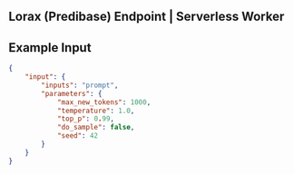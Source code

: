 ## Lorax (Predibase) Endpoint | Serverless Worker


## Example Input

```json
{
    "input": {
        "inputs": "prompt",
        "parameters": {
            "max_new_tokens": 1000,
            "temperature": 1.0,
            "top_p": 0.99,
            "do_sample": false,
            "seed": 42
        }
    }
}
```